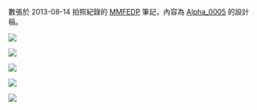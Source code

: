 數張於 2013-08-14 拍照紀錄的 [MMFEDP](#Project:MMFEDP) 筆記，內容為 [Alpha_0005](#Alpha_0005) 的設計稿。

![](#MMFEDP_manuscript_002.jpg.webp)

![](#MMFEDP_manuscript_003.jpg.webp)

![](#MMFEDP_manuscript_004.jpg.webp)

![](#MMFEDP_manuscript_005.jpg.webp)

![](#MMFEDP_manuscript_006.jpg.webp)